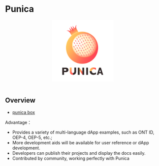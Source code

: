 # Punica

<div align="center">
  <img src="https://raw.githubusercontent.com/punicasuite/punica-python/master/punica.png" height="200" width="200"><br><br>
</div>

## Overview

* [punica box](https://github.com/punica-box/)


Advantage：
* Provides a variety of multi-language dApp examples, such as ONT ID, OEP-4, OEP-5, etc.;
* More development aids will be available for user reference or dApp development.
* Developers can publish their projects and display the docs easily.
* Contributed  by community, working perfectly with Punica